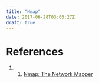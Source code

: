 ```yaml
---
title: "Nmap"
date: 2017-06-28T03:03:27Z
draft: true
---
```



# References
1. 1. [Nmap: The Network Mapper](https://nmap.org/)